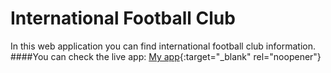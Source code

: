 # International Football Club
In this web application you can find international football club information.
####You can check the live app: [My app](https://vigorous-lovelace-becfc9.netlify.app){:target="_blank" rel="noopener"}
